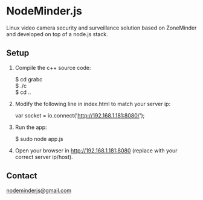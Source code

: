 NodeMinder.js
=============

Linux video camera security and surveillance solution based on ZoneMinder and developed on top of a node.js stack.

Setup
-----

1) Compile the c++ source code:

    $ cd grabc  
    $ ./c  
    $ cd ..

2) Modify the following line in index.html to match your server ip: 

    var socket = io.connect('http://192.168.1.181:8080/');

3) Run the app:

    $ sudo node app.js

4) Open your browser in http://192.168.1.181:8080 (replace with your correct server ip/host).

Contact
-------

nodeminderjs@gmail.com
